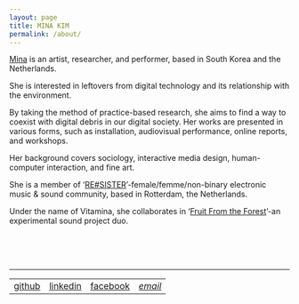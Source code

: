 ```yaml
---
layout: page
title: MINA KIM
permalink: /about/
---
```



<a href="http://mina-vitamina.net/" target="blank">Mina</a> is an artist, researcher, and performer, based in South Korea and the Netherlands.<br>

She is interested in leftovers from digital technology and its relationship with the environment.<br>

By taking the method of practice-based research, she aims to find a way to coexist with digital debris in our digital society. Her works are presented in various forms, such as installation, audiovisual performance, online reports, and workshops.<br>

Her background covers sociology, interactive media design, human-computer interaction, and fine art.<br>

She is a member of ‘<a href="https://www.facebook.com/resister.worm/" target="blank">RE#SISTER</a>’-female/femme/non-binary electronic music & sound community, based in Rotterdam, the Netherlands.<br>

Under the name of Vitamina, she collaborates in ‘<a href="https://fruitfromtheforest.com/" target="blank">Fruit From the Forest</a>’-an experimental sound project duo.
<br><br>


<!-- <address>
  <a href="mailto:lucid2713@gmail.com"><span class="icon email"></span>contact me</a>
</address> -->

<!-- <div id="email">lucid2713@gmail.com</div> -->

<br/><br/>
<hr>
<table id="other_links">
<tr>
<td><a href="http://github.com/lucid2713" target="blank"><span class="icon github"></span>github</a></td>
<td><a href="https://www.linkedin.com/in/mina-kim-66b849156/" target="blank"><span class="icon linkedin"></span>linkedin</a></td>
<!-- <td><a href="https://soundcloud.com/mina-vitamina" target="blank"><span class="icon soundcloud"></span>soundcloud</a></td> -->
<!-- <td><a href="https://vimeo.com/vitamina" target="blank"><span class="icon vimeo"></span>vimeo</a></td> -->
<td><a href="https://www.facebook.com/mina.kim.vitamina" target="blank"><span class="icon facebook"></span>facebook</a></td>
<td><address><a href="mailto:lucid2713@gmail.com"><span class="icon email"></span>email</a></address></td>
</tr>
</table>
